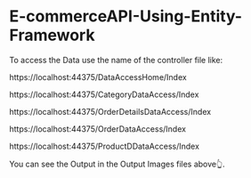 # E-commerceAPI-Using-Entity-Framework

To access the Data use the name of the controller file
like:

https://localhost:44375/DataAccessHome/Index


https://localhost:44375/CategoryDataAccess/Index


https://localhost:44375/OrderDetailsDataAccess/Index


https://localhost:44375/OrderDataAccess/Index


https://localhost:44375/ProductDDataAccess/Index


You can see the Output in the Output Images files above👆.
